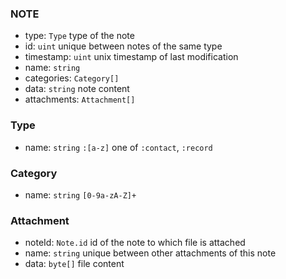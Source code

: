 ### NOTE
* type: `Type` type of the note
* id: `uint` unique between notes of the same type
* timestamp: `uint` unix timestamp of last modification
* name: `string`
* categories: `Category[]`
* data: `string` note content
* attachments: `Attachment[]`

### Type
* name: `string` `:[a-z]` one of `:contact`, `:record`

### Category
* name: `string` `[0-9a-zA-Z]+`

### Attachment
* noteId: `Note.id` id of the note to which file is attached
* name: `string` unique between other attachments of this note
* data: `byte[]` file content
